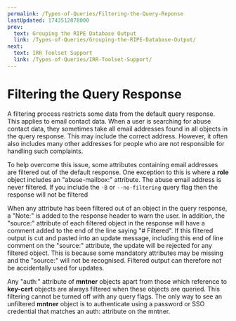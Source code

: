 ```yaml
---
permalink: /Types-of-Queries/Filtering-the-Query-Reponse
lastUpdated: 1743512878000
prev:
  text: Grouping the RIPE Database Output
  link: /Types-of-Queries/Grouping-the-RIPE-Database-Output/
next:
  text: IRR Toolset Support
  link: /Types-of-Queries/IRR-Toolset-Support/
---
```


# Filtering the Query Response

A filtering process restricts some data from the default query response. This applies to email contact data. When a user is searching for abuse contact data, they sometimes take all email addresses found in all objects in the query response. This may include the correct address. However, it often also includes many other addresses for people who are not responsible for handling such complaints.

To help overcome this issue, some attributes containing email addresses are filtered out of the default response. One exception to this is where a **role** object includes an "abuse-mailbox:" attribute. The abuse email address is never filtered. If you include the `-B` or `--no-filtering` query flag then the response will not be filtered

When any attribute has been filtered out of an object in the query response, a "Note:" is added to the response 
header to warn the user. In addition, the "source:" attribute of each filtered object in the response will have a 
comment added to the end of the line saying "# Filtered". If this filtered output is cut and pasted into an update 
message, including this end of line comment on the "source:" attribute, the update will be rejected for any filtered object. This is because some mandatory attributes may be missing and the "source:" will not be recognised. Filtered output can therefore not be accidentally used for updates.

Any "auth:" attribute of **mntner** objects apart from those which reference to **key-cert** objects are always filtered when these objects are queried. This filtering cannot be turned off with any query flags. The only way to see an unfiltered **mntner** object is to authenticate using a password or SSO credential that matches an auth: attribute on the mntner.
